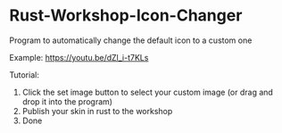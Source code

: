 # Rust-Workshop-Icon-Changer
Program to automatically change the default icon to a custom one

Example: https://youtu.be/dZl_i-t7KLs

Tutorial:
1. Click the set image button to select your custom image (or drag and drop it into the program)
2. Publish your skin in rust to the workshop
3. Done


